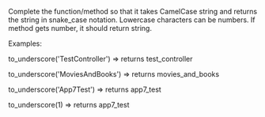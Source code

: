 Complete the function/method so that it takes CamelCase string and returns the string in snake_case notation. Lowercase characters can be numbers. If method gets number, it should return string.

Examples:

to_underscore('TestController') => returns test_controller

to_underscore('MoviesAndBooks') => returns movies_and_books

to_underscore('App7Test') => returns app7_test

to_underscore(1) => returns app7_test
